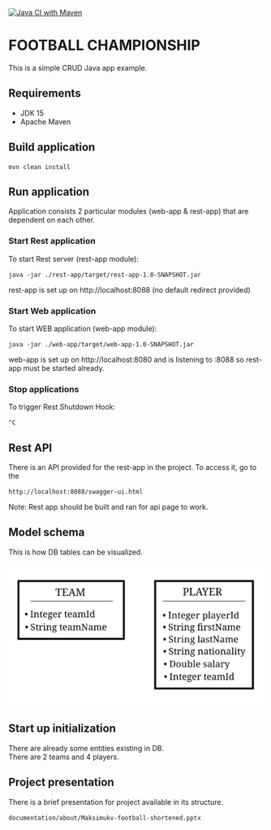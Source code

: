 
[![Java CI with Maven](https://github.com/Brest-Java-Course-2021/MaksimukV-football/actions/workflows/maven.yml/badge.svg)](https://github.com/Brest-Java-Course-2021/MaksimukV-football/actions/workflows/maven.yml)

# FOOTBALL CHAMPIONSHIP
This is a simple CRUD Java app example.
## Requirements
- JDK 15
- Apache Maven
## Build application
```
mvn clean install
```
## Run application
Application consists 2 particular modules (web-app & rest-app) that are dependent on each other.
### Start Rest application
To start Rest server (rest-app module):
```
java -jar ./rest-app/target/rest-app-1.0-SNAPSHOT.jar
```
rest-app is set up on http://localhost:8088 (no default redirect provided)
### Start Web application
To start WEB application (web-app module):
```
java -jar ./web-app/target/web-app-1.0-SNAPSHOT.jar
```
web-app is set up on http://localhost:8080 and is listening to :8088 so rest-app must be started already.
### Stop applications
To trigger Rest Shutdown Hook:
```
^C
```
## Rest API
There is an API provided for the rest-app in the project. To access it, go to the
```
http://localhost:8088/swagger-ui.html
```
Note: Rest app should be built and ran for api page to work.
## Model schema

This is how DB tables can be visualized.

![modelschema load error](./documentation/model/model-schema.jpg "Model schema")

## Start up initialization
There are already some entities existing in DB.\
There are 2 teams and 4 players.
## Project presentation
There is a brief presentation for project available in its structure.
```
documentation/about/Maksimukv-football-shortened.pptx
```
